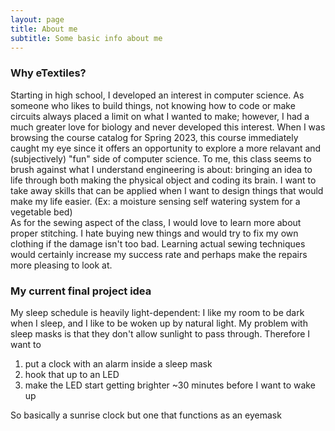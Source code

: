 ```yaml
---
layout: page
title: About me
subtitle: Some basic info about me
---
```


### Why eTextiles?
Starting in high school, I developed an interest in computer science. As someone who likes to build things, not knowing how to code or make circuits always placed a limit on what I wanted to make; however, I had a much greater love for biology and never developed this interest. When I was browsing the course catalog for Spring 2023, this course immediately caught my eye since it offers an opportunity to explore a more relavant and (subjectively) "fun" side of computer science. To me, this class seems to brush against what I understand engineering is about: bringing an idea to life through both making the physical object and coding its brain. I want to take away skills that can be applied when I want to design things that would make my life easier. (Ex: a moisture sensing self watering system for a vegetable bed)    
As for the sewing aspect of the class, I would love to learn more about proper stitching. I hate buying new things and would try to fix my own clothing if the damage isn't too bad. Learning actual sewing techniques would certainly increase my success rate and perhaps make the repairs more pleasing to look at.


### My current final project idea
My sleep schedule is heavily light-dependent: I like my room to be dark when I sleep, and I like to be woken up by natural light. My problem with sleep masks is that they don't allow sunlight to pass through. Therefore I want to 
1. put a clock with an alarm inside a sleep mask
2. hook that up to an LED
3. make the LED start getting brighter ~30 minutes before I want to wake up

So basically a sunrise clock but one that functions as an eyemask
